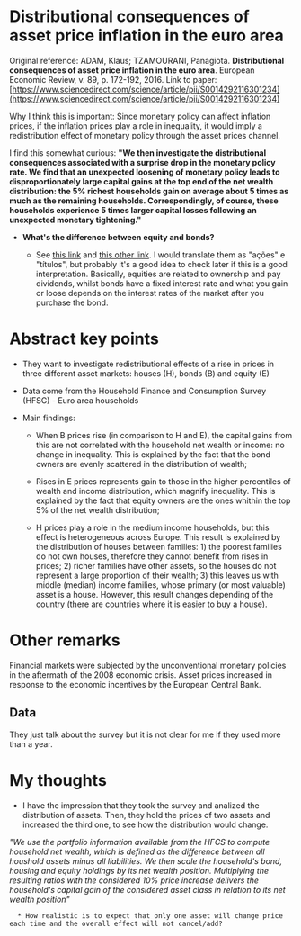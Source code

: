 # Distributional consequences of asset price inflation in the euro area

Original reference: ADAM, Klaus; TZAMOURANI, Panagiota. **Distributional consequences of asset price inflation in the euro area**. European Economic Review, v. 89, p. 172-192, 2016.
Link to paper: [https://www.sciencedirect.com/science/article/pii/S0014292116301234](https://www.sciencedirect.com/science/article/pii/S0014292116301234)

Why I think this is important: Since monetary policy can affect inflation prices, if the inflation prices play a role in inequality, it would imply a redistribution effect of monetary policy through the asset prices channel.

I find this somewhat curious: **"We then investigate the distributional consequences associated with a surprise drop in the monetary policy rate. We find that an unexpected loosening of monetary policy leads to disproportionately large capital gains at the top end of the net wealth distribution: the 5% richest households gain on average about 5 times as much as the remaining households. Correspondingly, of course, these households experience 5 times larger capital losses following an unexpected monetary tightening."** 

* **What's the difference between equity and bonds?**

    * See [this link](https://budgeting.thenest.com/difference-between-bonds-equity-stock-portfolio-24441.html) and [this other link](https://www.quora.com/What-is-the-difference-between-bond-and-equity). 
    I would translate them as "ações" e "títulos", but probably it's a good idea to check later if this is a good interpretation. Basically, equities are related to ownership and pay dividends, whilst bonds have a fixed interest rate and what you gain or loose depends on the interest rates of the market after you purchase the bond.

# Abstract key points

* They want to investigate redistributional effects of a rise in prices in three different asset markets: houses (H), bonds (B) and equity (E) 

* Data come from the Household Finance and Consumption Survey (HFSC) - Euro area households

* Main findings:

    * When B prices rise (in comparison to H and E), the capital gains from this are not correlated with the household net wealth or income: no change in inequality. This is explained by the fact that the bond owners are evenly scattered in the distribution of wealth;
    
    * Rises in E prices represents gain to those in the higher percentiles of wealth and income distribution, which magnify inequality. This is explained by the fact that equity owners are the ones whithin the top 5% of the net wealth distribution;
    
    * H prices play a role in the medium income households, but this effect is heterogeneous across Europe. This result is explained by the distribution of houses between families: 1) the poorest families do not own houses, therefore they cannot benefit from rises in prices; 2) richer families have other assets, so the houses do not represent a large proportion of their wealth; 3) this leaves us with middle (median) income families, whose primary (or most valuable) asset is a house. However, this result changes depending of the country (there are countries where it is easier to buy a house).
    
# Other remarks

Financial markets were subjected by the unconventional monetary policies in the aftermath of the 2008 economic crisis. Asset prices increased in response to the economic incentives by the European Central Bank. 

## Data

They just talk about the survey but it is not clear for me if they used more than a year. 

# My thoughts 

* I have the impression that they took the survey and analized the distribution of assets. Then, they hold the prices of two assets and increased the third one, to see how the distribution would change. 

_"We use the portfolio information available from the HFCS to compute household net wealth, which is defined as *the difference between all houshold assets minus all liabilities*. We then scale the household's bond, housing and equity holdings by its net wealth position. Multiplying the resulting ratios with the considered 10% price increase delivers the household's capital gain of the considered asset class in relation to its net wealth position"_

      * How realistic is to expect that only one asset will change price each time and the overall effect will not cancel/add?
